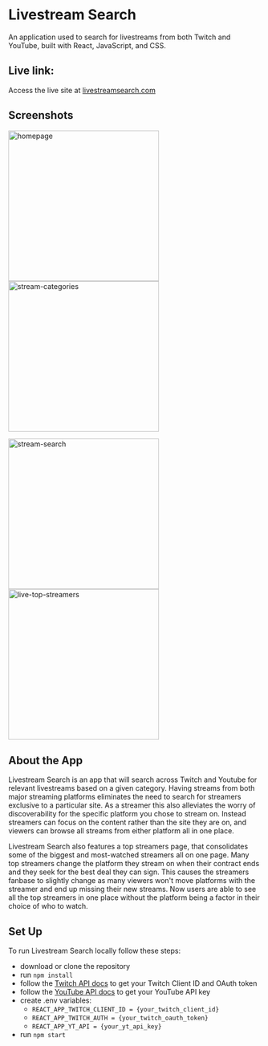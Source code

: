 # Livestream Search
An application used to search for livestreams from both Twitch and YouTube, built with React, JavaScript, and CSS.

## Live link:

Access the live site at [livestreamsearch.com](https://www.livestreamsearch.com)


## Screenshots
<p float="left">
  <img width="300" alt="homepage" src="https://user-images.githubusercontent.com/105070147/196249583-07e521da-d97a-4425-85ad-b386583f5289.png">
  
  <img width="300" alt="stream-categories" src="https://user-images.githubusercontent.com/105070147/196249580-e549bafd-19b4-48dd-b9da-f8649271b650.png">
 
</p>

<p float="left">
  <img width="300" alt="stream-search" src="https://user-images.githubusercontent.com/105070147/196249578-8c098530-4155-4e27-8807-b1beadb90604.png"> 

<img width="300" alt="live-top-streamers" src="https://user-images.githubusercontent.com/105070147/196249574-f0b5b53e-b942-4b1a-af72-6f288e12d9ba.png">
</p>

## About the App

Livestream Search is an app that will search across Twitch and Youtube for relevant livestreams based on a given category. Having streams from both major streaming platforms eliminates the need to search for streamers exclusive to a particular site. As a streamer this also alleviates the worry of discoverability for the specific platform you chose to stream on. Instead streamers can focus on the content rather than the site they are on, and viewers can browse all streams from either platform all in one place.

Livestream Search also features a top streamers page, that consolidates some of the biggest and most-watched streamers all on one page. Many top streamers change the platform they stream on when their contract ends and they seek for the best deal they can sign. This causes the streamers fanbase to slightly change as many viewers won't move platforms with the streamer and end up missing their new streams. Now users are able to see all the top streamers in one place without the platform being a factor in their choice of who to watch.


## Set Up

To run Livestream Search locally follow these steps: 
 
* download or clone the repository
* run `npm install`
* follow the [Twitch API docs](https://dev.twitch.tv/docs/api/get-started) to get your Twitch Client ID and OAuth token 
* follow the [YouTube API docs](https://developers.google.com/youtube/v3/getting-started) to get your YouTube API key
* create .env variables:
	* `REACT_APP_TWITCH_CLIENT_ID = {your_twitch_client_id}` 
	* `REACT_APP_TWITCH_AUTH = {your_twitch_oauth_token}`
	* `REACT_APP_YT_API = {your_yt_api_key}`
* run `npm start`